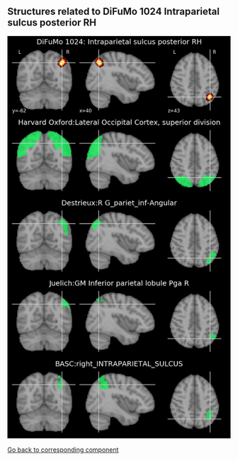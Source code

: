 


## Structures related to DiFuMo 1024 Intraparietal sulcus posterior RH

![470](470.jpg "Structures related to DiFuMo 1024 Intraparietal sulcus posterior RH")

[Go back to corresponding component](https://parietal-inria.github.io/DiFuMo/1024/html/470.html)